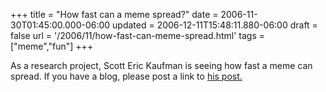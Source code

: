 +++
title = "How fast can a meme spread?"
date = 2006-11-30T01:45:00.000-06:00
updated = 2006-12-11T15:48:11.880-06:00
draft = false
url = '/2006/11/how-fast-can-meme-spread.html'
tags = ["meme","fun"]
+++

As a research project, Scott Eric Kaufman is seeing how fast a meme can spread. If you have a blog, please post a link to [his post.](http://acephalous.typepad.com/acephalous/2006/11/measuring_the_s.html)
